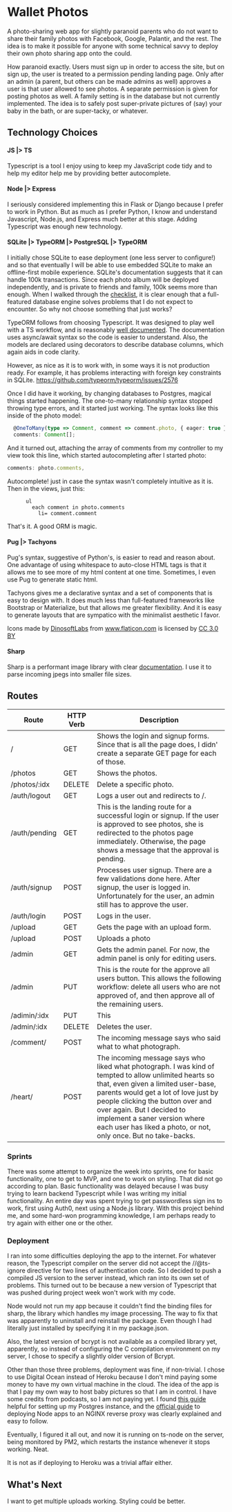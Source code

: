 

# Wallet Photos

A photo-sharing web app for slightly paranoid parents who do not want to share their family photos with Facebook, Google, Palantir, and the rest. The idea is to make it possible for anyone with some technical savvy to deploy their own photo sharing app onto the could.

How paranoid exactly. Users must sign up in order to access the site, but on sign up, the user is treated to a permission pending landing page. Only after an admin (a parent, but others can be made admins as well) approves a user is that user allowed to see photos. A separate permission is given for posting photos as well. A family setting is in the database but not currently implemented. The idea is to safely post super-private pictures of (say) your baby in the bath, or are super-tacky, or whatever.

## Technology Choices

#### JS |> TS

Typescript is a tool I enjoy using to keep my JavaScript code tidy and to help my editor help me by providing better autocomplete.

#### Node |> Express

I seriously considered implementing this in Flask or Django because I prefer to work in Python. But as much as I prefer Python, I know and understand Javascript, Node.js, and Express much better at this stage. Adding Typescript was enough new technology.

#### SQLite |> TypeORM |> PostgreSQL |> TypeORM

I initially chose SQLite to ease deployment (one less server to configure!) and so that eventually I will be able to use embedded SQLite to make an offline-first mobile experience. SQLite's documentation suggests that it can handle 100k transactions. Since each photo album will be deployed independently, and is private to friends and family, 100k seems more than enough. When I walked through the [checklist](https://www.sqlite.org/whentouse.html), it is clear enough that a full-featured database engine solves problems that I do not expect to encounter. So why not choose something that just works?

TypeORM follows from choosing Typescript. It was designed to play well with a TS workflow, and is reasonably [well documented](https://github.com/typeorm/typeorm). The documentation uses async/await syntax so the code is easier to understand. Also, the models are declared using decorators to describe database columns, which again aids in code clarity.

However, as nice as it is to work with, in some ways it is not production ready. For example, it has problems interacting with foreign key constraints in SQLite. https://github.com/typeorm/typeorm/issues/2576

Once I did have it working, by changing databases to Postgres, magical things started happening. The one-to-many relationship syntax stopped throwing type errors, and it started just working. The syntax looks like this inside of the photo model:

```typescript
  @OneToMany(type => Comment, comment => comment.photo, { eager: true })
  comments: Comment[];
```

And it turned out, attaching the array of comments from my controller to my view took this line, which started autocompleting after I started photo:

```typescript
comments: photo.comments,
```

Autocomplete! just in case the syntax wasn't completely intuitive as it is. Then in the views, just this:

```pug
      ul
        each comment in photo.comments
          li= comment.comment
```

That's it. A good ORM is magic.

#### Pug |> Tachyons

Pug's syntax, suggestive of Python's, is easier to read and reason about. One advantage of using whitespace to auto-close HTML tags is that it allows me to see more of my html content at one time. Sometimes, I even use Pug to generate static html.

Tachyons gives me a declarative syntax and a set of components that is easy to design with. It does much less than full-featured frameworks like Bootstrap or Materialize, but that allows me greater flexibility. And it is easy to generate layouts that are sympatico with the minimalist aesthetic I favor.

<div>Icons made by <a href="https://www.flaticon.com/authors/dinosoftlabs" title="DinosoftLabs">DinosoftLabs</a> from <a href="https://www.flaticon.com/" 			    title="Flaticon">www.flaticon.com</a> is licensed by <a href="http://creativecommons.org/licenses/by/3.0/" 			    title="Creative Commons BY 3.0" target="_blank">CC 3.0 BY</a></div>

#### Sharp

Sharp is a performant image library with clear [documentation](http://sharp.pixelplumbing.com/en/v0.17.0/). I use it to parse incoming jpegs into smaller file sizes.

## Routes

| Route         | HTTP Verb | Description                                                  |
| ------------- | --------- | ------------------------------------------------------------ |
| /             | GET       | Shows the login and signup forms. Since that is all the page does, I didn' create a separate GET page for each of those. |
| /photos       | GET       | Shows the photos.                                            |
| /photos/:idx  | DELETE    | Delete a specific photo.                                     |
| /auth/logout  | GET       | Logs a user out and redirects to /.                          |
| /auth/pending | GET       | This is the landing route for a successful login or signup. If the user is approved to see photos, she is redirected to the photos page immediately. Otherwise, the page shows a message that the approval is pending. |
| /auth/signup  | POST      | Processes user signup. There are a few validations done here. After signup, the user is logged in. Unfortunately for the user, an admin still has to approve the user. |
| /auth/login   | POST      | Logs in the user.                                            |
| /upload       | GET       | Gets the page with an upload form.                           |
| /upload       | POST      | Uploads a photo                                              |
| /admin        | GET       | Gets the admin panel. For now, the admin panel is only for editing users. |
| /admin        | PUT       | This is the route for the approve all users button. This allows the following workflow: delete all users who are not approved of, and then approve all of the remaining users. |
| /adimin/:idx  | PUT       | This                                                         |
| /admin/:idx   | DELETE    | Deletes the user.                                            |
| /comment/     | POST      | The incoming message says who said what to what photograph.  |
| /heart/       | POST      | The incoming message says who liked what photograph. I was kind of tempted to allow unlimited hearts so that, even given a limited user-base, parents would get a lot of love just by people clicking the button over and over again. But I decided to implement a saner version where each user has liked a photo, or not, only once. But no take-backs. |



### Sprints

There was some attempt to organize the week into sprints, one for basic functionality, one to get to MVP, and one to work on styling. That did not go according to plan. Basic functionality was delayed because I was busy trying to learn backend Typescript while I was writing my initial functionality.  An entire day was spent trying to get passwordless sign ins to work, first using Auth0, next using a Node.js library. With this project behind me, and some hard-won programming knowledge, I am perhaps ready to try again with either one or the other.

### Deployment

I ran into some difficulties deploying the app to the internet. For whatever reason, the Typescript compiler on the server did not accept the //@ts-ignore directive for two lines of authentication code. So I decided to push a compiled JS version to the server instead, which ran into its own set of problems. This turned out to be because a new version of Typescript that was pushed during project week won't work with my code.

Node would not run my app because it couldn't find the binding files for sharp, the library which handles my image processing. The way to fix that was apparently to uninstall and reinstall the package. Even though I had literally just installed by specifying it in my package.json. 

Also, the latest version of bcrypt is not available as a compiled library yet, apparently, so instead of configuring the C compilation environment on my server, I chose to specify a slightly older version of Bcrypt.

Other than those three problems, deployment was fine, if non-trivial. I chose to use Digital Ocean instead of Heroku because I don't mind paying some money to have my own virtual machine in the cloud. The idea of the app is that I pay my own way to host baby pictures so that I am in control. I have some credits from podcasts, so I am not paying yet. I found [this guide](https://codeburst.io/ricky-figures-it-out-devops-deployment-using-express-postgres-and-digital-ocean-15c2d961340e) helpful for setting up my Postgres instance, and the [official guide](https://www.digitalocean.com/community/tutorials/how-to-set-up-a-node-js-application-for-production-on-ubuntu-16-04) to deploying Node apps to an NGINX reverse proxy was clearly explained and easy to follow.

Eventually, I figured it all out, and now it is running on ts-node on the server, being monitored by PM2, which restarts the instance whenever it stops working. Neat.

It is not as if deploying to Heroku was a trivial affair either. 

## What's Next

I want to get multiple uploads working. Styling could be better.